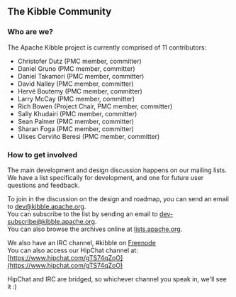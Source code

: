 ## The Kibble Community

### Who are we?

The Apache Kibble project is currently comprised of 11 contributors:

- Christofer Dutz (PMC member, committer)
- Daniel Gruno (PMC member, committer)
- Daniel Takamori (PMC member, committer)
- David Nalley (PMC member, committer)
- Hervé Boutemy (PMC member, committer)
- Larry McCay (PMC member, committer)
- Rich Bowen (Project Chair, PMC member, committer)
- Sally Khudairi (PMC member, committer)
- Sean Palmer (PMC member, committer)
- Sharan Foga (PMC member, committer)
- Ulises Cerviño Beresi (PMC member, committer)

### How to get involved

The main development and design discussion happens on our mailing lists.
We have a list specifically for development, and one for future user questions and feedback.

To join in the discussion on the design and roadmap, you can send an email to [dev@kibble.apache.org](mailto:dev@kibble.apache.org).<br/>
You can subscribe to the list by sending an email to [dev-subscribe@kibble.apache.org](mailto:dev-subscribe@kibble.apache.org).<br/>
You can also browse the archives online at [lists.apache.org](https://lists.apache.org/list.html?dev@kibble.apache.org).

We also have an IRC channel, #kibble on [Freenode](https://webchat.freenode.net/?channels=#kibble)<br/>
You can also access our HipChat channel at: [https://www.hipchat.com/gTS74qZoO](https://www.hipchat.com/gTS74qZoO)

HipChat and IRC are bridged, so whichever channel you speak in, we'll see it :)

